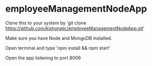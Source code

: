 # employeeManagementNodeApp

Clone this to your system by 'git clone https://github.com/kishorgec/employeeManagementNodeApp.git'

Make sure you have Node and MongoDB installed.

Open terminal and type 'npm install && npm start'

Open the app listening to port 8009
